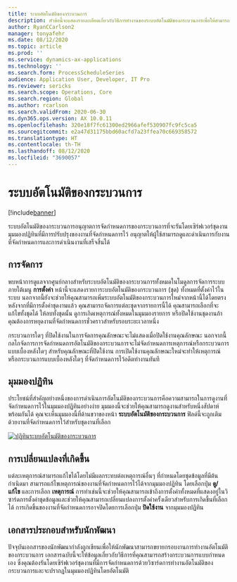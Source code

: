 ```yaml
---
title: ระบบอัตโนมัติของกระบวนการ
description: หัวข้อนี้จะแสดงรายละเอียดเกี่ยวกับวิธีการทำงานของระบบอัตโนมัติของกระบวนการเพื่อให้สามารถจัดกำหนดการของกระบวนการที่จะรันโดยเซิร์ฟเวอร์ชุดงานได้อย่างง่าย
author: RyanCCarlson2
manager: tonyafehr
ms.date: 08/12/2020
ms.topic: article
ms.prod: ''
ms.service: dynamics-ax-applications
ms.technology: ''
ms.search.form: ProcessScheduleSeries
audience: Application User, Developer, IT Pro
ms.reviewer: sericks
ms.search.scope: Operations, Core
ms.search.region: Global
ms.author: rcarlson
ms.search.validFrom: 2020-06-30
ms.dyn365.ops.version: AX 10.0.11
ms.openlocfilehash: 320e18f7fc61300ed2966afef530907fc9fc5ca5
ms.sourcegitcommit: e2a47d31175bbd60acfd7a23ffea70c669358572
ms.translationtype: HT
ms.contentlocale: th-TH
ms.lasthandoff: 08/12/2020
ms.locfileid: "3690057"
---
```

# <a name="process-automation"></a>ระบบอัตโนมัติของกระบวนการ

[!include[banner](../includes/banner.md)]

ระบบอัตโนมัติของกระบวนการอนุญาตการจัดกำหนดการของกระบวนการที่จะรันโดยเซิร์ฟเวอร์ชุดงาน มุมมองปฏิทินที่มีการปรับปรุงของงานที่จัดกำหนดการไว้ อนุญาตให้ผู้ใช้สามารถดูและดำเนินการกับงานที่จัดกำหนดการและการดำเนินงานที่เสร็จสิ้นได้

## <a name="administration"></a>การจัดการ

พบหน้าการดูแลจากศูนย์กลางสำหรับระบบอัตโนมัติของกระบวนการทั้งหมดในโมดูลการจัดการระบบภายใต้เมนู **การตั้งค่า** หน้านี้จะแสดงรายการะบบอัตโนมัติของกระบวนการ (ชุด) ทั้งหมดที่ตั้งค่าไว้ในระบบ นอกจากนี้ยังจะช่วยให้คุณสามารถเพิ่มระบบอัตโนมัติของกระบวนการใหม่จากหน้านี้ได้โดยตรง หลังจากที่มีการตั้งค่าชุดงานแล้ว คุณสามารถจัดการแต่ละชุดจากรายการนี้ได้ คุณสามารถเลือกที่จะแก้ไขทั้งชุดได้ ให้ลบทั้งชุดนั้น ดูการเกิดเหตุการณ์ทั้งหมดในมุมมองรายการ หรือปิดใช้งานชุดงานถ้าคุณต้องการหยุดงานที่จัดกำหนดการชั่วคราวสำหรับรอบระยะเวลาหนึ่ง 

กระบวนการใดๆ ที่ปิดใช้งานในการจัดการคุณลักษณะจะไม่แสดงเมื่อปิดใช้งานคุณลักษณะ นอกจากนี้ กลไกจัดการการจัดกำหนดการอัตโนมัติของกระบวนการจะไม่จัดกำหนดการเหตุการณ์หรือกระบวนการแบบเบื้องหลังใดๆ สำหรับคุณลักษณะที่ปิดใช้งาน การเปิดใช้งานคุณลักษณะใหม่จะทำให้เหตุการณ์หรือกระบวนการแบบเบื้องหลังใดๆ ที่จัดกำหนดการไว้อดีตทำงานทันที

## <a name="calendar-view"></a>มุมมองปฏิทิน 
ประโยชน์ที่สำคัญอย่างหนึ่งของการดำเนินการอัตโนมัติของกระบวนการคือความสามารถในการดูงานที่จัดกำหนดการไว้ในมุมมองปฏิทินอย่างง่าย  มุมมองนี้จะช่วยให้คุณสามารถดูงานสำหรับหนึ่งสัปดาห์พร้อมกันได้ คุณจะเห็นมุมมองนี้ที่ด้านขวาของหน้า **ระบบอัตโนมัติของกระบวนการ** ฟิลด์นี้จะถูกเติมด้วยงานที่จัดกำหนดการไว้สำหรับชุดงานที่เลือก 

[![ปฎิทินระบบอัตโนมัติของกระบวนการ](./media/CalendarView2.png)](./media/CalendarView2.png)

## <a name="occurrence-changes"></a>การเปลี่ยนแปลงที่เกิดขึ้น
แต่ละเหตุการณ์สามารถแก้ไขได้โดยไม่มีผลกระทบต่อเหตุการณ์อื่นๆ ที่กำหนดโดยชุดข้อมูลที่มีต้นกำเนิดมา สามารถแก้ไขเหตุการณ์ของงานที่จัดกำหนดการไว้ได้จากมุมมองปฏิทิน โดยเลือกปุ่ม **ดู/แก้ไข** และการเลือก **เหตุการณ์** การทำเช่นนี้จะช่วยให้คุณสามารถเข้าถึงการตั้งค่าทั้งหมดที่แสดงอยู่ในวิซาร์ดการตั้งค่าชุดข้อมูลและช่วยให้คุณสามารถเปลี่ยนแปลงการตั้งค่าครั้งเดียวสำหรับการเกิดขึ้นที่เลือกได้ การเกิดขึ้นของงานที่จัดกำหนดการอาจปิดโดยการเลือกปุ่ม **ปิดใช้งาน** จากมุมมองปฏิทิน 

## <a name="developer-documentation"></a>เอกสารประกอบสำหรับนักพัฒนา 
ปัจจุบันเอกสารของนักพัฒนากำลังถูกเขียนเพื่อให้นักพัฒนาสามารถขยายกรอบงานการทำงานอัตโนมัติของกระบวนการ เอกสารฉบับนี้จะให้ข้อมูลเกี่ยวกับวิธีการที่คุณสามารถสร้างกระบวนการแบบกำหนดเอง ซึ่งคุณต้องรันโดยเซิร์ฟเวอร์ชุดงานที่มีการจัดกำหนดการด้วยวิซาร์ดการทำงานอัตโนมัติของกระบวนการและจะปรากฏในมุมมองปฏิทินโดยอัตโนมัติ
